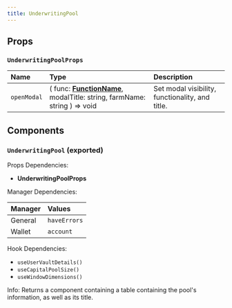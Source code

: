 ```yaml
---
title: UnderwritingPool
---
```


## Props

### `UnderwritingPoolProps`

| Name | Type | Description                                                          |
| :--- | :--- | :------------------------------------------------------------------- |
| `openModal` | ( func: [**FunctionName**](/docs/dev-docs/frontend/constants/enums#functionname-exported), modalTitle: string, farmName: string ) => void | Set modal visibility, functionality, and title.

## Components

### `UnderwritingPool` (exported)

Props Dependencies:

- **UnderwritingPoolProps**

Manager Dependencies:

| Manager | Values                                                          |
| :--- | :------------------------------------------------------------------- |
| General | `haveErrors`
| Wallet | `account`

Hook Dependencies:
- `useUserVaultDetails()`
- `useCapitalPoolSize()`
- `useWindowDimensions()`

Info: Returns a component containing a table containing the pool's information, as well as its title.
